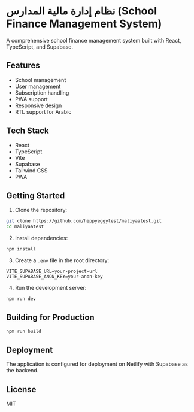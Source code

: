 # نظام إدارة مالية المدارس (School Finance Management System)

A comprehensive school finance management system built with React, TypeScript, and Supabase.

## Features

- School management
- User management
- Subscription handling
- PWA support
- Responsive design
- RTL support for Arabic

## Tech Stack

- React
- TypeScript
- Vite
- Supabase
- Tailwind CSS
- PWA

## Getting Started

1. Clone the repository:
```bash
git clone https://github.com/hippyeggytest/maliyaatest.git
cd maliyaatest
```

2. Install dependencies:
```bash
npm install
```

3. Create a `.env` file in the root directory:
```
VITE_SUPABASE_URL=your-project-url
VITE_SUPABASE_ANON_KEY=your-anon-key
```

4. Run the development server:
```bash
npm run dev
```

## Building for Production

```bash
npm run build
```

## Deployment

The application is configured for deployment on Netlify with Supabase as the backend.

## License

MIT 